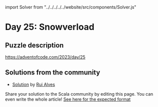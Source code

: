 import Solver from "../../../../../website/src/components/Solver.js"

# Day 25: Snowverload

## Puzzle description

https://adventofcode.com/2023/day/25

## Solutions from the community

- [Solution](https://github.com/xRuiAlves/advent-of-code-2023/blob/main/Day25.scala) by [Rui Alves](https://github.com/xRuiAlves/)

Share your solution to the Scala community by editing this page.
You can even write the whole article! [See here for the expected format](https://github.com/scalacenter/scala-advent-of-code/discussions/424)

